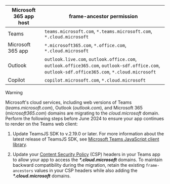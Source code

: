 | **Microsoft 365 app host** | **frame-ancestor permission** |
| --- | --- |
| Teams | `teams.microsoft.com`, `*.teams.microsoft.com`, `*.cloud.microsoft` |
| Microsoft 365 app | `*.microsoft365.com`, `*.office.com`, `*.cloud.microsoft` |
| Outlook | `outlook.live.com`, `outlook.office.com`, `outlook.office365.com`, `outlook-sdf.office.com`, `outlook-sdf.office365.com`, `*.cloud.microsoft` |
| Copilot | `copilot.microsoft.com`, `*.cloud.microsoft` |

> [!WARNING]
> Microsoft's cloud services, including web versions of Teams (*teams.microsoft.com*), Outlook (*outlook.com*), and Microsoft 365 (*microsoft365.com*) domains are migrating to the *cloud.microsoft* domain. Perform the following steps before June 2024 to ensure your app continues to render on the Teams web client:
>
> 1. Update TeamsJS SDK to v.2.19.0 or later. For more information about the latest release of TeamsJS SDK, see [Microsoft Teams JavaScript client library](https://www.npmjs.com/package/@microsoft/teams-js).
>
> 2. Update your [Content Security Policy](https://developer.mozilla.org/en-US/docs/Web/HTTP/CSP) (CSP) headers in your Teams app to allow your app to access the **_*.cloud.microsoft_** domains. To maintain backward compatibility during the migration, retain the existing `frame-ancestors` values in your CSP headers while also adding the **_*.cloud.microsoft_** domains.